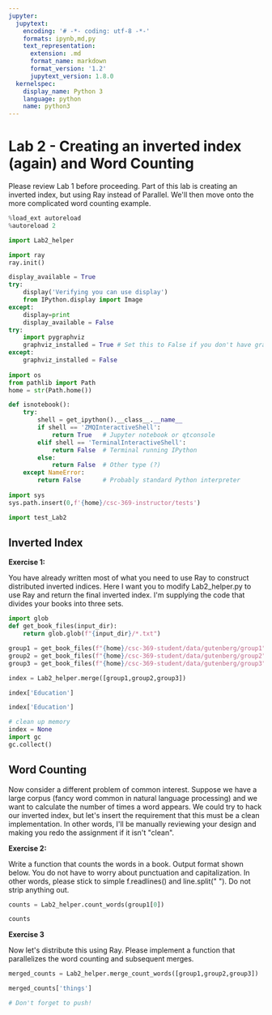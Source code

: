 ```yaml
---
jupyter:
  jupytext:
    encoding: '# -*- coding: utf-8 -*-'
    formats: ipynb,md,py
    text_representation:
      extension: .md
      format_name: markdown
      format_version: '1.2'
      jupytext_version: 1.8.0
  kernelspec:
    display_name: Python 3
    language: python
    name: python3
---
```


<!-- #region slideshow={"slide_type": "slide"} -->
# Lab 2 - Creating an inverted index (again) and Word Counting

Please review Lab 1 before proceeding. Part of this lab is creating an inverted index, but using Ray instead of Parallel. We'll then move onto the more complicated word counting example.
<!-- #endregion -->

```python slideshow={"slide_type": "skip"}
%load_ext autoreload
%autoreload 2
```

```python slideshow={"slide_type": "skip"}
import Lab2_helper
```

```python slideshow={"slide_type": "skip"}
import ray
ray.init()
```

```python slideshow={"slide_type": "skip"}
display_available = True
try:
    display('Verifying you can use display')
    from IPython.display import Image
except:
    display=print
    display_available = False
try:
    import pygraphviz
    graphviz_installed = True # Set this to False if you don't have graphviz
except:
    graphviz_installed = False
    
import os
from pathlib import Path
home = str(Path.home())

def isnotebook():
    try:
        shell = get_ipython().__class__.__name__
        if shell == 'ZMQInteractiveShell':
            return True   # Jupyter notebook or qtconsole
        elif shell == 'TerminalInteractiveShell':
            return False  # Terminal running IPython
        else:
            return False  # Other type (?)
    except NameError:
        return False      # Probably standard Python interpreter
    
import sys
sys.path.insert(0,f'{home}/csc-369-instructor/tests')

import test_Lab2
```

## Inverted Index

<!-- #region slideshow={"slide_type": "subslide"} -->
**Exercise 1:**

You have already written most of what you need to use Ray to construct distributed inverted indices. Here I want you to modify Lab2_helper.py to use Ray and return the final inverted index. I'm supplying the code that divides your books into three sets.
<!-- #endregion -->

```python slideshow={"slide_type": "subslide"}
import glob
def get_book_files(input_dir):
    return glob.glob(f"{input_dir}/*.txt")
```

```python slideshow={"slide_type": "subslide"}
group1 = get_book_files(f"{home}/csc-369-student/data/gutenberg/group1")
group2 = get_book_files(f"{home}/csc-369-student/data/gutenberg/group2")
group3 = get_book_files(f"{home}/csc-369-student/data/gutenberg/group3")
```

```python slideshow={"slide_type": "subslide"}
index = Lab2_helper.merge([group1,group2,group3])
```

```python
index['Education']
```

```python slideshow={"slide_type": "subslide"}
index['Education']
```

```python
# clean up memory
index = None
import gc
gc.collect()
```

## Word Counting
Now consider a different problem of common interest. Suppose we have a large corpus (fancy word common in natural language processing) and we want to calculate the number of times a word appears. We could try to hack our inverted index, but let's insert the requirement that this must be a clean implementation. In other words, I'll be manually reviewing your design and making you redo the assignment if it isn't "clean". 

<!-- #region slideshow={"slide_type": "subslide"} -->
**Exercise 2:**

Write a function that counts the words in a book. Output format shown below. You do not have to worry about punctuation and capitalization. In other words, please stick to simple f.readlines() and line.split(" "). Do not strip anything out.
<!-- #endregion -->

```python
counts = Lab2_helper.count_words(group1[0])
```

```python
counts
```

<!-- #region slideshow={"slide_type": "subslide"} -->
**Exercise 3**

Now let's distribute this using Ray. Please implement a function that parallelizes the word counting and subsequent merges.
<!-- #endregion -->

```python
merged_counts = Lab2_helper.merge_count_words([group1,group2,group3])
```

```python
merged_counts['things']
```

```python slideshow={"slide_type": "skip"}
# Don't forget to push!
```
```python

```
